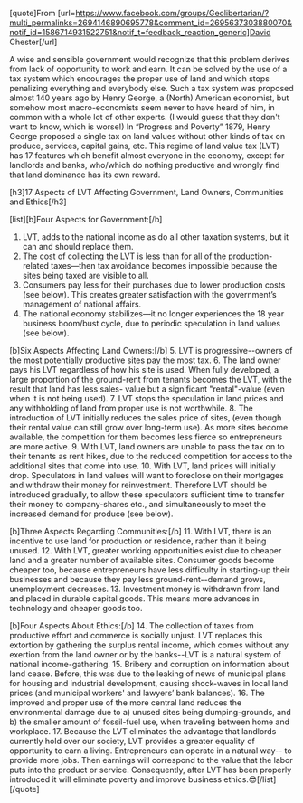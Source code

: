 [quote]From [url=https://www.facebook.com/groups/Geolibertarian/?multi_permalinks=2694146890695778&comment_id=2695637303880070&notif_id=1586714931522751&notif_t=feedback_reaction_generic]David Chester[/url]

A wise and sensible government would recognize that this problem derives from lack of opportunity to work and earn. It can be solved by the use of a tax system which encourages the proper use of land and which stops penalizing everything and everybody else. Such a tax system was proposed almost 140 years ago by Henry George, a (North) American economist, but somehow most macro-economists seem never to have heard of him, in common with a whole lot of other experts. (I would guess that they don't want to know, which is worse!) In “Progress and Poverty” 1879, Henry George proposed a single tax on land values without other kinds of tax on produce, services, capital gains, etc. This regime of land value tax (LVT) has 17 features which benefit almost everyone in the economy, except for landlords and banks, who/which do nothing productive and wrongly find that land dominance has its own reward.

[h3]17 Aspects of LVT Affecting Government, Land Owners, Communities and Ethics[/h3]

[list][b]Four Aspects for Government:[/b]
1. LVT, adds to the national income as do all other taxation systems, but it can and should replace them.
2. The cost of collecting the LVT is less than for all of the production-related taxes—then tax avoidance becomes impossible because the sites being taxed are visible to all.
3. Consumers pay less for their purchases due to lower production costs (see below). This creates greater satisfaction with the government’s management of national affairs.
4. The national economy stabilizes—it no longer experiences the 18 year business boom/bust cycle, due to periodic speculation in land values (see below).

[b]Six Aspects Affecting Land Owners:[/b]
5. LVT is progressive--owners of the most potentially productive sites pay the most tax.
6. The land owner pays his LVT regardless of how his site is used. When fully developed, a large proportion of the ground-rent from tenants becomes the LVT, with the result that land has less sales- value but a significant "rental"-value (even when it is not being used).
7. LVT stops the speculation in land prices and any withholding of land from proper use is not worthwhile.
8. The introduction of LVT initially reduces the sales price of sites, (even though their rental value can still grow over long-term use). As more sites become available, the competition for them becomes less fierce so entrepreneurs are more active.
9. With LVT, land owners are unable to pass the tax on to their tenants as rent hikes, due to the reduced competition for access to the additional sites that come into use.
10. With LVT, land prices will initially drop. Speculators in land values will want to foreclose on their mortgages and withdraw their money for reinvestment. Therefore LVT should be introduced gradually, to allow these speculators sufficient time to transfer their money to company-shares etc., and simultaneously to meet the increased demand for produce (see below).

[b]Three Aspects Regarding Communities:[/b]
11. With LVT, there is an incentive to use land for production or residence, rather than it being unused.
12. With LVT, greater working opportunities exist due to cheaper land and a greater number of available sites. Consumer goods become cheaper too, because entrepreneurs have less difficulty in starting-up their businesses and because they pay less ground-rent--demand grows, unemployment decreases.
13. Investment money is withdrawn from land and placed in durable capital goods. This means more advances in technology and cheaper goods too.

[b]Four Aspects About Ethics:[/b]
14. The collection of taxes from productive effort and commerce is socially unjust. LVT replaces this extortion by gathering the surplus rental income, which comes without any exertion from the land owner or by the banks--LVT is a natural system of national income-gathering.
15. Bribery and corruption on information about land cease. Before, this was due to the leaking of news of municipal plans for housing and industrial development, causing shock-waves in local land prices (and municipal workers' and lawyers’ bank balances).
16. The improved and proper use of the more central land reduces the environmental damage due to a) unused sites being dumping-grounds, and b) the smaller amount of fossil-fuel use, when traveling between home and workplace.
17. Because the LVT eliminates the advantage that landlords currently hold over our society, LVT provides a greater equality of opportunity to earn a living. Entrepreneurs can operate in a natural way-- to provide more jobs. Then earnings will correspond to the value that the labor puts into the product or service. Consequently, after LVT has been properly introduced it will eliminate poverty and improve business ethics.😎[/list][/quote]
